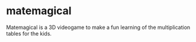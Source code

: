 # matemagical
Matemagical is a 3D videogame to make a fun learning of the multiplication tables for the kids.

